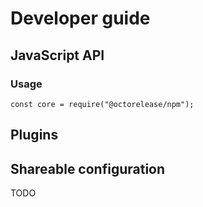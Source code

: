 # Developer guide

## JavaScript API

### Usage

```
const core = require("@octorelease/npm");
```

## Plugins

## Shareable configuration

TODO
